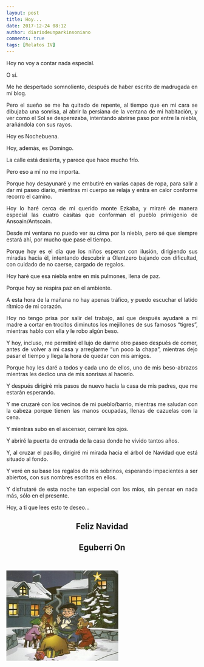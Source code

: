 ```yaml
---
layout: post
title: Hoy...
date: 2017-12-24 08:12
author: diariodeunparkinsoniano
comments: true
tags: [Relatos IV]
---
```

<p style="text-align:justify;">Hoy no voy a contar nada especial.</p>
<p style="text-align:justify;">O sí.</p>
<p style="text-align:justify;">Me he despertado somnoliento, después de haber escrito de madrugada en mí blog.</p>
<p style="text-align:justify;">Pero el sueño se me ha quitado de repente, al tiempo que en mi cara se dibujaba una sonrisa, al abrir la persiana de la ventana de mi habitación, y ver como el Sol se desperezaba, intentando abrirse paso por entre la niebla, arañándola con sus rayos.</p>
<p style="text-align:justify;">Hoy es Nochebuena.</p>
<p style="text-align:justify;">Hoy, además, es Domingo.</p>
<p style="text-align:justify;">La calle está desierta, y parece que hace mucho frío.</p>
<p style="text-align:justify;">Pero eso a mí no me importa.</p>
<p style="text-align:justify;">Porque hoy desayunaré y me embutiré en varias capas de ropa, para salir a dar mi paseo diario, mientras mi cuerpo se relaja y entra en calor conforme recorro el camino.</p>
<p style="text-align:justify;">Hoy lo haré cerca de mi querido monte Ezkaba, y miraré de manera especial las cuatro casitas que conforman el pueblo primigenio de Ansoain/Antsoain.</p>
<p style="text-align:justify;">Desde mi ventana no puedo ver su cima por la niebla, pero sé que siempre estará ahí, por mucho que pase el tiempo.</p>
<p style="text-align:justify;">Porque hoy es el día que los niños esperan con ilusión, dirigiendo sus miradas hacia él, intentando descubrir a Olentzero bajando con dificultad, con cuidado de no caerse, cargado de regalos.</p>
<p style="text-align:justify;">Hoy haré que esa niebla entre en mis pulmones, llena de paz.</p>
<p style="text-align:justify;">Porque hoy se respira paz en el ambiente.</p>
<p style="text-align:justify;">A esta hora de la mañana no hay apenas tráfico, y puedo escuchar el latido rítmico de mi corazón.</p>
<p style="text-align:justify;">Hoy no tengo prisa por salir del trabajo, así que después ayudaré a mi madre a cortar en trocitos diminutos los mejillones de sus famosos “tigres”, mientras hablo con ella y le robo algún beso.</p>
<p style="text-align:justify;">Y hoy, incluso, me permitiré el lujo de darme otro paseo después de comer, antes de volver a mi casa y arreglarme “un poco la chapa”, mientras dejo pasar el tiempo y llega la hora de quedar con mis amigos.</p>
<p style="text-align:justify;">Porque hoy les daré a todos y cada uno de ellos, uno de mis beso-abrazos mientras les dedico una de mis sonrisas al hacerlo.</p>
<p style="text-align:justify;">Y después dirigiré mis pasos de nuevo hacía la casa de mis padres, que me estarán esperando.</p>
<p style="text-align:justify;">Y me cruzaré con los vecinos de mi pueblo/barrio, mientras me saludan con la cabeza porque tienen las manos ocupadas, llenas de cazuelas con la cena.</p>
<p style="text-align:justify;">Y mientras subo en el ascensor, cerraré los ojos.</p>
<p style="text-align:justify;">Y abriré la puerta de entrada de la casa donde he vivido tantos años.</p>
<p style="text-align:justify;">Y, al cruzar el pasillo, dirigiré mi mirada hacia el árbol de Navidad que está situado al fondo.</p>
<p style="text-align:justify;">Y veré en su base los regalos de mis sobrinos, esperando impacientes a ser abiertos, con sus nombres escritos en ellos.</p>
<p style="text-align:justify;">Y disfrutaré de esta noche tan especial con los míos, sin pensar en nada más, sólo en el presente.</p>
<p style="text-align:justify;">Hoy, a ti que lees esto te deseo…</p>

<h2 style="text-align:center;"><strong>Feliz Navidad</strong></h2>
<h2 style="text-align:center;"><strong>Eguberri On</strong></h2>
&nbsp;
<p style="text-align:justify;"><img class="img-fluid"  clasXs=" size-full wp-image-534 aligncenter" src="/assets/images/2017/12/l_aiete-gabonetako-ipuinak-1.jpg" alt="l_aiete-gabonetako-ipuinak-1" width="295" height="237" /></p>
&nbsp;

&nbsp;

&nbsp;

&nbsp;

&nbsp;

&nbsp;
